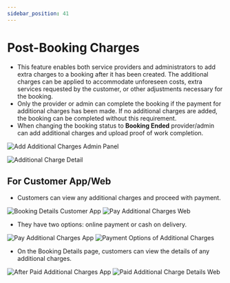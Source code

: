 ```yaml
---
sidebar_position: 41
---
```

# Post-Booking Charges

- This feature enables both service providers and administrators to add extra charges to a booking after it has been created. The additional charges can be applied to accommodate unforeseen costs, extra services requested by the customer, or other adjustments necessary for the booking.
- Only the provider or admin can complete the booking if the payment for additional charges has been made. If no additional charges are added, the booking can be completed without this requirement.
- When changing the booking status to **Booking Ended** provider/admin can add additional charges and upload proof of work completion.

![Add Additional Charges Admin Panel](../../static/img/adminPanel/add_additional_charges_admin_panel.png)

![Additional Charge Detail](../../static/img/adminPanel/additional_charge_detail.png)

## For Customer App/Web

- Customers can view any additional charges and proceed with payment.

![Booking Details Customer App](../../static/img/adminPanel/booking_detaila_customer_app.jpg)
![Pay Additional Charges Web](../../static/img/adminPanel/pay_additional_charges_web.png)

- They have two options: online payment or cash on delivery.

![Pay Additional Charges App](../../static/img/adminPanel/pay_additional_charges_app.jpg)
![Payment Options of Additional Charges](../../static/img/adminPanel/payment_options_of_additional_charges.png)

- On the Booking Details page, customers can view the details of any additional charges.

![After Paid Additional Charges App](../../static/img/adminPanel/after_paid_additional_charges_app.jpg)
![Paid Additional Charge Details Web](../../static/img/adminPanel/paid_additional_charge_details_web.png) 